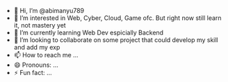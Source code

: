 - 👋 Hi, I’m @abimanyu789
- 👀 I’m interested in Web, Cyber, Cloud, Game ofc. But right now still learn it, not mastery yet
- 🌱 I’m currently learning Web Dev espicially Backend
- 💞️ I’m looking to collaborate on some project that could develop my skill and add my exp
- 📫 How to reach me ...
- 😄 Pronouns: ...
- ⚡ Fun fact: ...

<!---
abimanyu789/abimanyu789 is a ✨ special ✨ repository because its `README.md` (this file) appears on your GitHub profile.
You can click the Preview link to take a look at your changes.
--->
